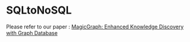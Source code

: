 # SQLtoNoSQL
Please refer to our paper : [MagicGraph: Enhanced Knowledge Discovery with Graph Database](https://drive.google.com/file/d/1WSULrLBE9KoXyTfNSt1tOLAiuLlxEp_8/view?usp=sharing)